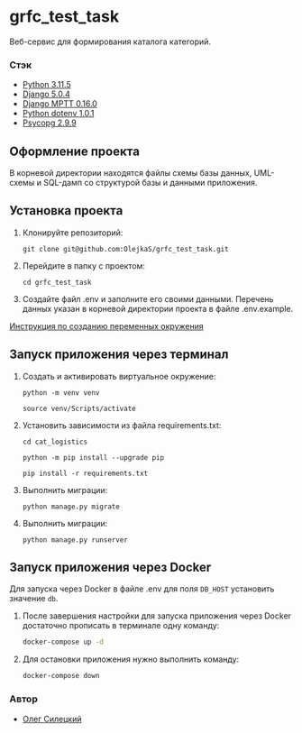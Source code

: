 # grfc_test_task

Веб-сервис для формирования каталога категорий.

### Стэк

- [Python 3.11.5](https://docs.python.org/release/3.11.5/)
- [Django 5.0.4](https://docs.djangoproject.com/en/5.0/releases/5.0.4/)
- [Django MPTT 0.16.0](https://django-mptt.readthedocs.io/en/latest/)
- [Python dotenv 1.0.1](https://pypi.org/project/python-dotenv/)
- [Psycopg 2.9.9](https://www.psycopg.org/docs/)

## Оформление проекта

В корневой директории находятся файлы схемы базы данных, UML-схемы и SQL-дамп со структурой базы и данными приложения.

## Установка проекта

1. Клонируйте репозиторий:

    ```
    git clone git@github.com:OlejkaS/grfc_test_task.git
    ```
2. Перейдите в папку с проектом:
    ```
    cd grfc_test_task
    ```
2. Создайте файл .env и заполните его своими данными. Перечень данных указан в корневой директории проекта в файле .env.example.

[Инструкция по созданию переменных окружения](./.env.example)

## Запуск приложения через терминал

1. Cоздать и активировать виртуальное окружение:

   ```
   python -m venv venv
   ```
   ```
   source venv/Scripts/activate
   ```

2. Установить зависимости из файла requirements.txt:

   ```
   cd cat_logistics
   ```
   ```
   python -m pip install --upgrade pip
   ```
   ```
   pip install -r requirements.txt
   ```

3. Выполнить миграции:

   ```
   python manage.py migrate
   ```

4. Выполнить миграции:

   ```
   python manage.py runserver
   ```

## Запуск приложения через Docker

Для запуска через Docker в файле .env для поля `DB_HOST` установить значение `db`.

1. После завершения настройки для запуска приложения через Docker достаточно прописать в терминале одну команду:

   ```bash
   docker-compose up -d
   ```

2. Для остановки приложения нужно выполнить команду:

   ```bash
   docker-compose down
   ```

### Автор
- [Олег Силецкий](https://github.com/OlejkaS)
